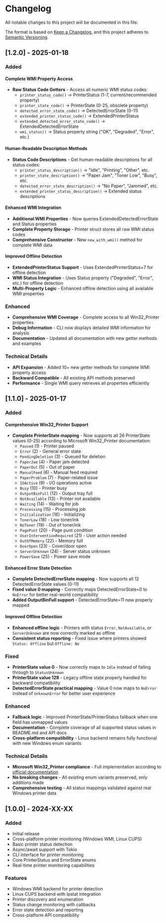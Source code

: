 # Changelog

All notable changes to this project will be documented in this file.

The format is based on [Keep a Changelog](https://keepachangelog.com/en/1.0.0/),
and this project adheres to [Semantic Versioning](https://semver.org/spec/v2.0.0.html).

## [1.2.0] - 2025-01-18

### Added

#### Complete WMI Property Access
- **Raw Status Code Getters** - Access all numeric WMI status codes:
  - `printer_status_code()` → PrinterStatus (1-7, current/recommended property)
  - `printer_state_code()` → PrinterState (0-25, obsolete property)
  - `detected_error_state_code()` → DetectedErrorState (0-11)
  - `extended_printer_status_code()` → ExtendedPrinterStatus 
  - `extended_detected_error_state_code()` → ExtendedDetectedErrorState
  - `wmi_status()` → Status property string ("OK", "Degraded", "Error", etc.)

#### Human-Readable Description Methods
- **Status Code Descriptions** - Get human-readable descriptions for all status codes:
  - `printer_status_description()` → "Idle", "Printing", "Other", etc.
  - `printer_state_description()` → "Paper Jam", "Toner Low", "Busy", etc.
  - `detected_error_state_description()` → "No Paper", "Jammed", etc.
  - `extended_printer_status_description()` → Extended status descriptions

#### Enhanced WMI Integration
- **Additional WMI Properties** - Now queries ExtendedDetectedErrorState and Status properties
- **Complete Property Storage** - Printer struct stores all raw WMI status codes
- **Comprehensive Constructor** - New `new_with_wmi()` method for complete WMI data

#### Improved Offline Detection
- **ExtendedPrinterStatus Support** - Uses ExtendedPrinterStatus=7 for offline detection
- **WMI Status Integration** - Uses Status property ("Degraded", "Error", etc.) for offline detection
- **Multi-Property Logic** - Enhanced offline detection using all available WMI properties

### Enhanced
- **Comprehensive WMI Coverage** - Complete access to all Win32_Printer properties
- **Debug Information** - CLI now displays detailed WMI information for analysis
- **Documentation** - Updated all documentation with new getter methods and examples

### Technical Details
- **API Expansion** - Added 10+ new getter methods for complete WMI property access
- **Backward Compatible** - All existing API methods preserved
- **Performance** - Single WMI query retrieves all properties efficiently

## [1.1.0] - 2025-01-17

### Added

#### Comprehensive Win32_Printer Support
- **Complete PrinterState mapping** - Now supports all 26 PrinterState values (0-25) according to Microsoft Win32_Printer documentation:
  - `Paused` (1) - Printer paused
  - `Error` (2) - General error state
  - `PendingDeletion` (3) - Queued for deletion
  - `PaperJam` (4) - Paper jam detected
  - `PaperOut` (5) - Out of paper
  - `ManualFeed` (6) - Manual feed required
  - `PaperProblem` (7) - Paper-related issue
  - `IOActive` (9) - I/O operations active
  - `Busy` (10) - Printer busy
  - `OutputBinFull` (12) - Output tray full
  - `NotAvailable` (13) - Printer not available
  - `Waiting` (14) - Waiting for job
  - `Processing` (15) - Processing job
  - `Initialization` (16) - Initializing
  - `TonerLow` (18) - Low toner/ink
  - `NoToner` (19) - Out of toner/ink
  - `PagePunt` (20) - Page punt condition
  - `UserInterventionRequired` (21) - User action needed
  - `OutOfMemory` (22) - Memory full
  - `DoorOpen` (23) - Cover/door open
  - `ServerUnknown` (24) - Server status unknown
  - `PowerSave` (25) - Power save mode

#### Enhanced Error State Detection
- **Complete DetectedErrorState mapping** - Now supports all 12 DetectedErrorState values (0-11)
- **Fixed value 0 mapping** - Correctly maps DetectedErrorState=0 to `NoError` for better real-world compatibility
- **Added OutputBinFull support** - DetectedErrorState=11 now properly mapped

#### Improved Offline Detection
- **Enhanced offline logic** - Printers with status `Error`, `NotAvailable`, or `ServerUnknown` are now correctly marked as offline
- **Consistent status reporting** - Fixed issue where printers showed `Status: Offline` but `Offline: No`

### Fixed
- **PrinterState value 0** - Now correctly maps to `Idle` instead of falling through to `StatusUnknown`
- **PrinterState value 128** - Legacy offline state properly handled for backward compatibility
- **DetectedErrorState practical mapping** - Value 0 now maps to `NoError` instead of `UnknownError` for better user experience

### Enhanced
- **Fallback logic** - Improved PrinterState/PrinterStatus fallback when one field has unmapped values
- **Documentation** - Complete coverage of all supported status values in README.md and API docs
- **Cross-platform compatibility** - Linux backend remains fully functional with new Windows enum variants

### Technical Details
- **Microsoft Win32_Printer compliance** - Full implementation according to [official documentation](https://learn.microsoft.com/en-us/windows/win32/cimwin32prov/win32-printer)
- **No breaking changes** - All existing enum variants preserved, only additions made
- **Comprehensive testing** - All status mappings validated against real Windows printer data

## [1.0.0] - 2024-XX-XX

### Added
- Initial release
- Cross-platform printer monitoring (Windows WMI, Linux CUPS)
- Basic printer status detection
- Async/await support with Tokio
- CLI interface for printer monitoring
- Core PrinterStatus and ErrorState enums
- Real-time printer monitoring capabilities

### Features
- Windows WMI backend for printer detection
- Linux CUPS backend with lpstat integration
- Printer discovery and enumeration
- Status change monitoring with callbacks
- Error state detection and reporting
- Cross-platform API compatibility